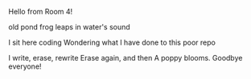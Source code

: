 Hello from Room 4!

old pond
frog leaps in
water's sound

I sit here coding
Wondering what I have done
to this poor repo



I write, erase, rewrite
Erase again, and then
A poppy blooms.
Goodbye everyone!
